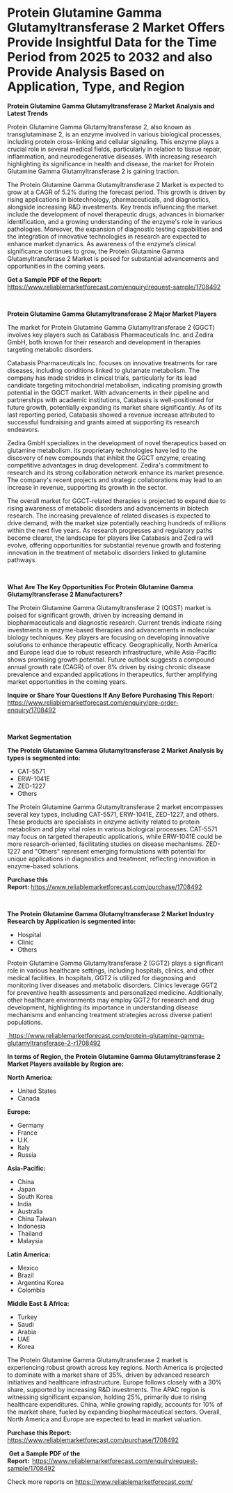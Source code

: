 <p><h1>Protein Glutamine Gamma Glutamyltransferase 2 Market Offers Provide Insightful Data for the Time Period from 2025 to 2032 and also Provide Analysis Based on Application, Type, and Region</h1></p><p><strong>Protein Glutamine Gamma Glutamyltransferase 2 Market Analysis and Latest Trends</strong></p>
<p><p>Protein Glutamine Gamma Glutamyltransferase 2, also known as transglutaminase 2, is an enzyme involved in various biological processes, including protein cross-linking and cellular signaling. This enzyme plays a crucial role in several medical fields, particularly in relation to tissue repair, inflammation, and neurodegenerative diseases. With increasing research highlighting its significance in health and disease, the market for Protein Glutamine Gamma Glutamyltransferase 2 is gaining traction.</p><p>The Protein Glutamine Gamma Glutamyltransferase 2 Market is expected to grow at a CAGR of 5.2% during the forecast period. This growth is driven by rising applications in biotechnology, pharmaceuticals, and diagnostics, alongside increasing R&D investments. Key trends influencing the market include the development of novel therapeutic drugs, advances in biomarker identification, and a growing understanding of the enzyme's role in various pathologies. Moreover, the expansion of diagnostic testing capabilities and the integration of innovative technologies in research are expected to enhance market dynamics. As awareness of the enzyme’s clinical significance continues to grow, the Protein Glutamine Gamma Glutamyltransferase 2 Market is poised for substantial advancements and opportunities in the coming years.</p></p>
<p><strong>Get a Sample PDF of the Report:&nbsp;</strong> <a href="https://www.reliablemarketforecast.com/enquiry/request-sample/1708492?utm_campaign=1766&utm_medium=2&utm_source=Github&utm_content=ia&utm_term=08032025&utm_id=protein-glutamine-gamma-glutamyltransferase-2">https://www.reliablemarketforecast.com/enquiry/request-sample/1708492</a></p>
<p>&nbsp;</p>
<p><strong>Protein Glutamine Gamma Glutamyltransferase 2 Major Market Players</strong></p>
<p><p>The market for Protein Glutamine Gamma Glutamyltransferase 2 (GGCT) involves key players such as Catabasis Pharmaceuticals Inc. and Zedira GmbH, both known for their research and development in therapies targeting metabolic disorders.</p><p>Catabasis Pharmaceuticals Inc. focuses on innovative treatments for rare diseases, including conditions linked to glutamate metabolism. The company has made strides in clinical trials, particularly for its lead candidate targeting mitochondrial metabolism, indicating promising growth potential in the GGCT market. With advancements in their pipeline and partnerships with academic institutions, Catabasis is well-positioned for future growth, potentially expanding its market share significantly. As of its last reporting period, Catabasis showed a revenue increase attributed to successful fundraising and grants aimed at supporting its research endeavors.</p><p>Zedira GmbH specializes in the development of novel therapeutics based on glutamine metabolism. Its proprietary technologies have led to the discovery of new compounds that inhibit the GGCT enzyme, creating competitive advantages in drug development. Zedira's commitment to research and its strong collaboration network enhance its market presence. The company's recent projects and strategic collaborations may lead to an increase in revenue, supporting its growth in the sector.</p><p>The overall market for GGCT-related therapies is projected to expand due to rising awareness of metabolic disorders and advancements in biotech research. The increasing prevalence of related diseases is expected to drive demand, with the market size potentially reaching hundreds of millions within the next five years. As research progresses and regulatory paths become clearer, the landscape for players like Catabasis and Zedira will evolve, offering opportunities for substantial revenue growth and fostering innovation in the treatment of metabolic disorders linked to glutamine pathways.</p></p>
<p>&nbsp;</p>
<p><strong>What Are The Key Opportunities For Protein Glutamine Gamma Glutamyltransferase 2 Manufacturers?</strong></p>
<p><p>The Protein Glutamine Gamma Glutamyltransferase 2 (QGST) market is poised for significant growth, driven by increasing demand in biopharmaceuticals and diagnostic research. Current trends indicate rising investments in enzyme-based therapies and advancements in molecular biology techniques. Key players are focusing on developing innovative solutions to enhance therapeutic efficacy. Geographically, North America and Europe lead due to robust research infrastructure, while Asia-Pacific shows promising growth potential. Future outlook suggests a compound annual growth rate (CAGR) of over 8% driven by rising chronic disease prevalence and expanded applications in therapeutics, further amplifying market opportunities in the coming years.</p></p>
<p><strong>Inquire or Share Your Questions If Any Before Purchasing This Report:</strong> <a href="https://www.reliablemarketforecast.com/enquiry/pre-order-enquiry/1708492?utm_campaign=1766&utm_medium=2&utm_source=Github&utm_content=ia&utm_term=08032025&utm_id=protein-glutamine-gamma-glutamyltransferase-2">https://www.reliablemarketforecast.com/enquiry/pre-order-enquiry/1708492</a></p>
<p>&nbsp;</p>
<p><strong>Market Segmentation</strong></p>
<p><strong>The Protein Glutamine Gamma Glutamyltransferase 2 Market Analysis by types is segmented into:</strong></p>
<p><ul><li>CAT-5571</li><li>ERW-1041E</li><li>ZED-1227</li><li>Others</li></ul></p>
<p><p>The Protein Glutamine Gamma Glutamyltransferase 2 market encompasses several key types, including CAT-5571, ERW-1041E, ZED-1227, and others. These products are specialists in enzyme activity related to protein metabolism and play vital roles in various biological processes. CAT-5571 may focus on targeted therapeutic applications, while ERW-1041E could be more research-oriented, facilitating studies on disease mechanisms. ZED-1227 and "Others" represent emerging formulations with potential for unique applications in diagnostics and treatment, reflecting innovation in enzyme-based solutions.</p></p>
<p><strong>Purchase this Report:&nbsp;</strong><a href="https://www.reliablemarketforecast.com/purchase/1708492?utm_campaign=1766&utm_medium=2&utm_source=Github&utm_content=ia&utm_term=08032025&utm_id=protein-glutamine-gamma-glutamyltransferase-2">https://www.reliablemarketforecast.com/purchase/1708492</a></p>
<p>&nbsp;</p>
<p><strong>The Protein Glutamine Gamma Glutamyltransferase 2 Market Industry Research by Application is segmented into:</strong></p>
<p><ul><li>Hospital</li><li>Clinic</li><li>Others</li></ul></p>
<p><p>Protein Glutamine Gamma Glutamyltransferase 2 (GGT2) plays a significant role in various healthcare settings, including hospitals, clinics, and other medical facilities. In hospitals, GGT2 is utilized for diagnosing and monitoring liver diseases and metabolic disorders. Clinics leverage GGT2 for preventive health assessments and personalized medicine. Additionally, other healthcare environments may employ GGT2 for research and drug development, highlighting its importance in understanding disease mechanisms and enhancing treatment strategies across diverse patient populations.</p></p>
<p><a href="https://www.reliablemarketforecast.com/protein-glutamine-gamma-glutamyltransferase-2-r1708492?utm_campaign=1766&utm_medium=2&utm_source=Github&utm_content=ia&utm_term=08032025&utm_id=protein-glutamine-gamma-glutamyltransferase-2">&nbsp;https://www.reliablemarketforecast.com/protein-glutamine-gamma-glutamyltransferase-2-r1708492</a></p>
<p><strong>In terms of Region, the Protein Glutamine Gamma Glutamyltransferase 2 Market Players available by Region are:</strong></p>
<p>
    <p> <strong> North America: </strong>
        <ul>
            <li>United States</li>
            <li>Canada</li>
        </ul>
        </p> 
    <p> <strong> Europe: </strong>
        <ul>
            <li>Germany</li>
            <li>France</li>
            <li>U.K.</li>
            <li>Italy</li>
            <li>Russia</li>
        </ul>
        </p> 
    <p> <strong> Asia-Pacific: </strong>
        <ul>
            <li>China</li>
            <li>Japan</li>
            <li>South Korea</li>
            <li>India</li>
            <li>Australia</li>
            <li>China Taiwan</li>
            <li>Indonesia</li>
            <li>Thailand</li>
            <li>Malaysia</li>
        </ul>
        </p> 
    <p> <strong> Latin America: </strong>
        <ul>
            <li>Mexico</li>
            <li>Brazil</li>
            <li>Argentina Korea</li>
            <li>Colombia</li>
        </ul>
        </p> 
    <p> <strong> Middle East & Africa: </strong>
        <ul>
            <li>Turkey</li>
            <li>Saudi</li>
            <li>Arabia</li>
            <li>UAE</li>
            <li>Korea</li>
        </ul>
    </p>
    </p>
<p><p>The Protein Glutamine Gamma Glutamyltransferase 2 market is experiencing robust growth across key regions. North America is projected to dominate with a market share of 35%, driven by advanced research initiatives and healthcare infrastructure. Europe follows closely with a 30% share, supported by increasing R&D investments. The APAC region is witnessing significant expansion, holding 25%, primarily due to rising healthcare expenditures. China, while growing rapidly, accounts for 10% of the market share, fueled by expanding biopharmaceutical sectors. Overall, North America and Europe are expected to lead in market valuation.</p></p>
<p><strong>Purchase this Report: </strong><a href="https://www.reliablemarketforecast.com/purchase/1708492?utm_campaign=1766&utm_medium=2&utm_source=Github&utm_content=ia&utm_term=08032025&utm_id=protein-glutamine-gamma-glutamyltransferase-2">https://www.reliablemarketforecast.com/purchase/1708492</a></p>
<p>&nbsp;<strong>Get a Sample PDF of the Report:&nbsp;&nbsp;</strong><a href="https://www.reliablemarketforecast.com/enquiry/request-sample/1708492?utm_campaign=1766&utm_medium=2&utm_source=Github&utm_content=ia&utm_term=08032025&utm_id=protein-glutamine-gamma-glutamyltransferase-2">https://www.reliablemarketforecast.com/enquiry/request-sample/1708492</a></p>
<p><strong></strong></p>
<p>Check more reports on <a href="https://www.reliablemarketforecast.com/?utm_campaign=1766&utm_medium=2&utm_source=Github&utm_content=ia&utm_term=08032025&utm_id=protein-glutamine-gamma-glutamyltransferase-2">https://www.reliablemarketforecast.com/</a></p>